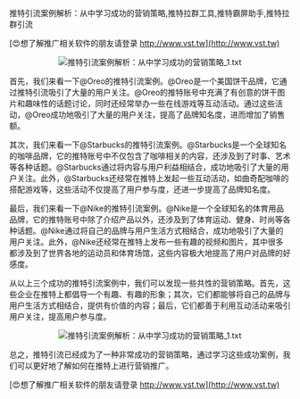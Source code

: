 推特引流案例解析：从中学习成功的营销策略,推特拉群工具,推特霸屏助手,推特拉群引流

[😍想了解推广相关软件的朋友请登录 http://www.vst.tw](http://www.vst.tw)

 <center><img src="https://vst.tw/MP4/tuiguang/png/7.png" alt="推特引流案例解析：从中学习成功的营销策略_1.txt"></center>

首先，我们来看一下@Oreo的推特引流案例。@Oreo是一个美国饼干品牌，它通过推特引流吸引了大量的用户关注。@Oreo的推特账号中充满了有创意的饼干图片和趣味性的话题讨论，同时还经常举办一些在线游戏等互动活动。通过这些活动，@Oreo成功地吸引了大量的用户关注，提高了品牌知名度，进而增加了销售额。

其次，我们来看一下@Starbucks的推特引流案例。@Starbucks是一个全球知名的咖啡品牌，它的推特账号中不仅包含了咖啡相关的内容，还涉及到了时事、艺术等各种话题。@Starbucks通过将内容与用户利益相结合，成功地吸引了大量的用户关注。此外，@Starbucks还经常在推特上发起一些互动活动，如曲奇配咖啡的搭配游戏等，这些活动不仅提高了用户参与度，还进一步提高了品牌知名度。

最后，我们来看一下@Nike的推特引流案例。@Nike是一个全球知名的体育用品品牌，它的推特账号中除了介绍产品以外，还涉及到了体育运动、健身、时尚等各种话题。@Nike通过将自己的品牌与用户生活方式相结合，成功地吸引了大量的用户关注。此外，@Nike还经常在推特上发布一些有趣的视频和图片，其中很多都涉及到了世界各地的运动员和体育场馆，这些内容极大地提高了用户对品牌的好感度。

从以上三个成功的推特引流案例中，我们可以发现一些共性的营销策略。首先，这些企业在推特上都倡导一个有趣、有趣的形象；其次，它们都能够将自己的品牌与用户生活方式相结合，提供有价值的内容；最后，它们都善于利用互动活动来吸引用户关注，提高用户参与度。

 <center><img src="https://vst.tw/MP4/tuiguang/png/2.png" alt="推特引流案例解析：从中学习成功的营销策略_1.txt"></center>

总之，推特引流已经成为了一种非常成功的营销策略，通过学习这些成功案例，我们可以更好地了解如何在推特上进行营销推广。

[😍想了解推广相关软件的朋友请登录 http://www.vst.tw](http://www.vst.tw)




